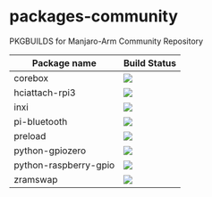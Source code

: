 # packages-community
PKGBUILDS for Manjaro-Arm Community Repository

| Package name | Build Status |
| ------------ | ------------ |
| corebox   | ![](http://159.65.88.73:8080/view/Community/job/corebox/badge/icon) |
| hciattach-rpi3   | ![](http://159.65.88.73:8080/view/Community/job/hciattach-rpi3/badge/icon) |
| inxi   | ![](http://159.65.88.73:8080/view/Community/job/inxi/badge/icon) |
| pi-bluetooth  | ![](http://159.65.88.73:8080/view/Community/job/pi-bluetooth/badge/icon) |
| preload | ![](http://159.65.88.73:8080/view/Community/job/preload/badge/icon) |
| python-gpiozero | ![](http://159.65.88.73:8080/view/Community/job/python-gpiozero/badge/icon) |
| python-raspberry-gpio | ![](http://159.65.88.73:8080/view/Community/job/python-raspberry-gpio/badge/icon) |
| zramswap | ![](http://159.65.88.73:8080/view/Community/job/zramswap/badge/icon) |
